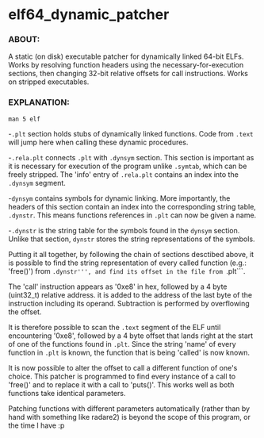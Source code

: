 # elf64_dynamic_patcher


### ABOUT:

A static (on disk) executable patcher for dynamically linked 64-bit ELFs. Works by 
resolving function headers using the necessary-for-execution sections, then changing 
32-bit relative offsets for call instructions. Works on stripped executables.


### EXPLANATION:

```man 5 elf```

-```.plt``` section holds stubs of dynamically linked functions. Code from ```.text``` 
 will jump here when calling these dynamic procedures.

-```.rela.plt``` connects ```.plt``` with ```.dynsym``` section. This section is 
 important as it is necessary for execution of the program unlike ```.symtab```, which 
 can be freely stripped. The 'info' entry of ```.rela.plt``` contains an index into the 
 ```.dynsym``` segment.

-```dynsym``` contains symbols for dynamic linking. More importantly, the headers of 
 this section contain an index into the corresponding string table, ```.dynstr```. 
 This means functions references in ```.plt``` can now be given a name.

-```.dynstr``` is the string table for the symbols found in the ```dynsym``` section.
 Unlike that section, ```dynstr``` stores the string representations of the symbols.

Putting it all together, by following the chain of sections desctibed above, it is 
possible to find the string representation of every called function (e.g.: 'free()') 
from ```.dynstr''', and find its offset in the file from ```.plt```. 

The 'call' instruction appears as '0xe8' in hex, followed by a 4 byte (uint32_t) 
relative address. it is added to the address of the last byte of the instruction 
including its operand. Subtraction is performed by overflowing the offset.

It is therefore possible to scan the ```.text``` segment of the ELF until 
encountering '0xe8', followed by a 4 byte offset that lands right at the start of 
one of the functions found in ```.plt```. Since the string 'name' of every 
function in ```.plt``` is known, the function that is being 'called' is now known.

It is now possible to alter the offset to call a different function of one's choice. 
This patcher is programmed to find every instance of a call to 'free()' and to 
replace it with a call to 'puts()'. This works well as both functions take 
identical parameters.

Patching functions with different parameters automatically (rather than by hand with 
something like radare2) is beyond the scope of this program, or the time I have :p
